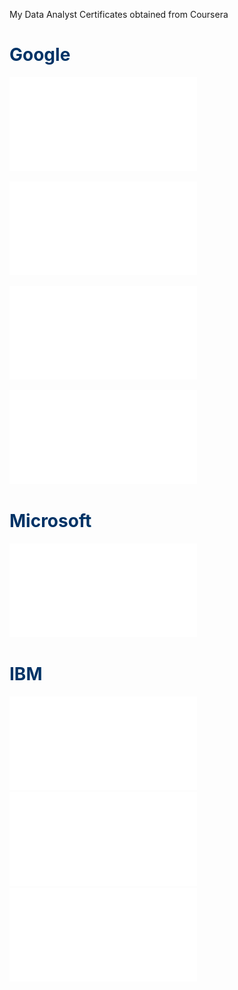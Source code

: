 My Data Analyst Certificates obtained from Coursera

<h1 style="color: #003366;">Google</h1>

![](/Google_DA/Google_Data_Analytics.pdf)

![](/Google_PM/Google_Project_Management.pdf)

![](/Google_DA/Google_Data_Analytics_R.pdf)

![](/Google_DA/Google_Data_Analytics_Tableau.pdf)


<h1 style="color: #003366;">Microsoft</h1>

![](/Microsoft/Microsoft_Power_BI_Analyst.pdf)

<h1 style="color: #003366;">IBM</h1>

![](/IBM_DA/IBM_Data_Analyst.pdf)
![](/IBM_DA/IBM_Python.pdf)
![](/IBM_DA/IBM_Python.pdf)
